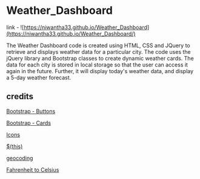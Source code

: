 # Weather_Dashboard

link - ![https://niwantha33.github.io/Weather_Dashboard](https://niwantha33.github.io/Weather_Dashboard/)


The Weather Dashboard code is created using HTML, CSS and JQuery to retrieve and displays weather data for a particular city. The code uses the jQuery library and Bootstrap classes to create dynamic weather cards. The data for each city is stored in local storage so that the user can access it again in the future. 
Further, it will display today's weather data, and display a 5-day weather forecast. 

## credits

[Bootstrap - Buttons](https://getbootstrap.com/docs/4.0/components/buttons/)

[Bootstrap - Cards](https://getbootstrap.com/docs/4.0/components/card/)

[Icons](https://fontawesome.com/icons/cloud?s=regular&f=classic)

[$(this)](https://stackoverflow.com/questions/12481439/jquery-this-keyword)

[geocoding](https://openweathermap.org/api/geocoding-api)

[Fahrenheit to Celsius](https://www.metric-conversions.org/temperature/fahrenheit-to-celsius.htm)